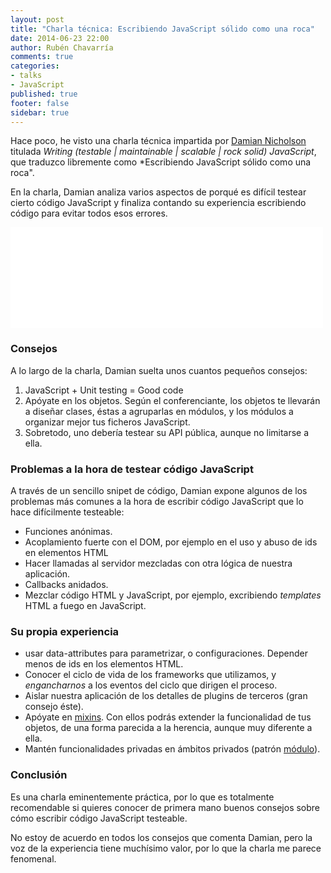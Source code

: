 ```yaml
---
layout: post
title: "Charla técnica: Escribiendo JavaScript sólido como una roca"
date: 2014-06-23 22:00
author: Rubén Chavarría
comments: true
categories: 
- talks
- JavaScript
published: true
footer: false
sidebar: true
---
```


Hace poco, he visto una charla técnica impartida por
[Damian Nicholson](https://twitter.com/damian)
titulada *Writing (testable | maintainable | scalable | rock solid) JavaScript*,
que traduzco libremente como *Escribiendo JavaScript sólido como una roca".

En la charla, Damian analiza varios aspectos de porqué es difícil testear
cierto código JavaScript y finaliza contando su experiencia escribiendo código
para evitar todos esos errores. 

<!-- more -->

<iframe src="//player.vimeo.com/video/68526881" width="500" height="161" frameborder="0" webkitallowfullscreen mozallowfullscreen allowfullscreen></iframe>

### Consejos

A lo largo de la charla, Damian suelta unos cuantos pequeños consejos:

1. JavaScript + Unit testing = Good code
2. Apóyate en los objetos. Según el conferenciante, los objetos te llevarán a 
diseñar clases, éstas a agruparlas en módulos, y los módulos a organizar mejor
tus ficheros JavaScript.
3. Sobretodo, uno debería testear su API pública, aunque no limitarse a ella.

### Problemas a la hora de testear código JavaScript

A través de un sencillo snipet de código, Damian expone algunos de los problemas
más comunes a la hora de escribir código JavaScript que lo hace difícilmente
testeable:

- Funciones anónimas.
- Acoplamiento fuerte con el DOM, por ejemplo en el uso y abuso de ids en elementos
HTML
- Hacer llamadas al servidor mezcladas con otra lógica de nuestra aplicación.
- Callbacks anidados.
- Mezclar código HTML y JavaScript, por ejemplo, excribiendo *templates* HTML a 
fuego en JavaScript.

### Su propia experiencia

- usar data-attributes para parametrizar, o configuraciones. Depender menos de ids
en los elementos HTML.
- Conocer el ciclo de vida de los frameworks que utilizamos, y *engancharnos* a los
eventos del ciclo que dirigen el proceso.
- Aislar nuestra aplicación de los detalles de plugins de terceros (gran consejo éste).
- Apóyate en [mixins](http://lostechies.com/derickbailey/2012/10/07/javascript-mixins-beyond-simple-object-extension).
Con ellos podrás extender la funcionalidad de tus objetos, de una forma parecida a
la herencia, aunque muy diferente a ella.
- Mantén funcionalidades privadas en ámbitos privados
(patrón [módulo](http://www.codeproject.com/Articles/247241/Javascript-Module-Pattern)).

### Conclusión

Es una charla eminentemente práctica, por lo que es totalmente recomendable
si quieres conocer de primera mano buenos consejos sobre cómo escribir código
JavaScript testeable.

No estoy de acuerdo en todos los consejos que comenta Damian, pero la voz de
la experiencia tiene muchísimo valor, por lo que la charla me parece fenomenal.
